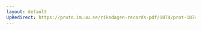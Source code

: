 ```yaml
---
layout: default
UpRedirect: https://pruto.im.uu.se/riksdagen-records-pdf/1874/prot-1874--fk--515/prot-1874--fk--515_016.pdf
---
```

